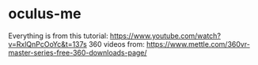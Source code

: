 # oculus-me
Everything is from this tutorial:
https://www.youtube.com/watch?v=RxlQnPcOoYc&t=137s
360 videos from:
https://www.mettle.com/360vr-master-series-free-360-downloads-page/

